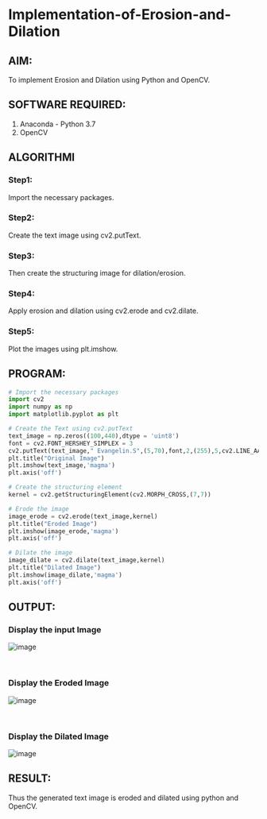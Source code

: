 # Implementation-of-Erosion-and-Dilation
## AIM:
To implement Erosion and Dilation using Python and OpenCV.

## SOFTWARE REQUIRED:
1. Anaconda - Python 3.7
2. OpenCV

## ALGORITHMl
### Step1:
Import the necessary packages.
<br>

### Step2:
Create the text image using cv2.putText.
<br>

### Step3:
Then create the structuring image for dilation/erosion.
<br>

### Step4:
Apply erosion and dilation using cv2.erode and cv2.dilate.
<br>

### Step5:
Plot the images using plt.imshow.
<br>

   
## PROGRAM:

``` Python
# Import the necessary packages
import cv2
import numpy as np
import matplotlib.pyplot as plt

# Create the Text using cv2.putText
text_image = np.zeros((100,440),dtype = 'uint8')
font = cv2.FONT_HERSHEY_SIMPLEX = 3
cv2.putText(text_image," Evangelin.S",(5,70),font,2,(255),5,cv2.LINE_AA)
plt.title("Original Image")
plt.imshow(text_image,'magma')
plt.axis('off')

# Create the structuring element
kernel = cv2.getStructuringElement(cv2.MORPH_CROSS,(7,7))

# Erode the image
image_erode = cv2.erode(text_image,kernel)
plt.title("Eroded Image")
plt.imshow(image_erode,'magma')
plt.axis('off')

# Dilate the image
image_dilate = cv2.dilate(text_image,kernel)
plt.title("Dilated Image")
plt.imshow(image_dilate,'magma')
plt.axis('off')
```
## OUTPUT:

### Display the input Image
![image](https://github.com/Evangelin-Ruth/erosion--dilation/assets/94219798/1901b89a-b478-428a-bf24-0208a73f697d)

<br>

### Display the Eroded Image
![image](https://github.com/Evangelin-Ruth/erosion--dilation/assets/94219798/54c8d7e1-862b-415f-bcad-37bfb215f182)

<br>

### Display the Dilated Image
![image](https://github.com/Evangelin-Ruth/erosion--dilation/assets/94219798/28a2a3c1-4cad-48d7-8756-adb5e043bd7e)
<br>

## RESULT:
Thus the generated text image is eroded and dilated using python and OpenCV.
